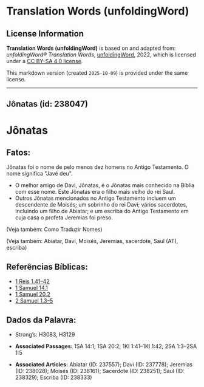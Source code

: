 # Translation Words (unfoldingWord)

## License Information

**Translation Words (unfoldingWord)** is based on and adapted from: _unfoldingWord® Translation Words_, [unfoldingWord](https://unfoldingword.org/utw), 2022, which is licensed under a [CC BY-SA 4.0 license](https://creativecommons.org/licenses/by-sa/4.0/legalcode.en).

This markdown version (created `2025-10-09`) is provided under the same license.



--------------------------------

## Jônatas (id: 238047)

Jônatas
=======

Fatos:
------

Jônatas foi o nome de pelo menos dez homens no Antigo Testamento. O nome significa "Javé deu".

* O melhor amigo de Davi, Jônatas, é o Jônatas mais conhecido na Bíblia com esse nome. Este Jônatas era o filho mais velho do rei Saul.
* Outros Jônatas mencionados no Antigo Testamento incluem um descendente de Moisés; um sobrinho do rei Davi; vários sacerdotes, incluindo um filho de Abiatar; e um escriba do Antigo Testamento em cuja casa o profeta Jeremias foi preso.

(Veja também: Como Traduzir Nomes)

(Veja também: Abiatar, Davi, Moisés, Jeremias, sacerdote, Saul (AT), escriba)

Referências Bíblicas:
---------------------

* [1 Reis 1\.41–42](https://ref.ly/1Kgs1:41-1Kgs1:42)
* [1 Samuel 14\.1](https://ref.ly/1Sam14:1)
* [1 Samuel 20\.2](https://ref.ly/1Sam20:2)
* [2 Samuel 1\.3–5](https://ref.ly/2Sam1:3-2Sam1:5)

Dados da Palavra:
-----------------

* Strong’s: H3083, H3129

* **Associated Passages:** 1SA 14:1; 1SA 20:2; 1KI 1:41–1KI 1:42; 2SA 1:3–2SA 1:5
* **Associated Articles:** Abiatar (ID: 237557); Davi (ID: 237778); Jeremias (ID: 238028); Moisés (ID: 238161); Sacerdote (ID: 238251); Saul (ID: 238329); Escriba (ID: 238333)

